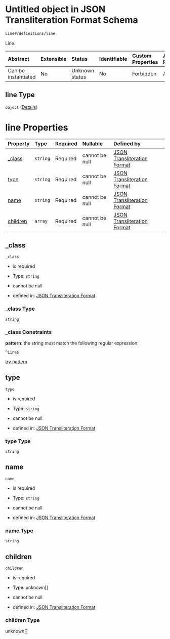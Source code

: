 # Untitled object in JSON Transliteration Format Schema

```txt
Line#/definitions/line
```

Line.

| Abstract            | Extensible | Status         | Identifiable | Custom Properties | Additional Properties | Access Restrictions | Defined In                                                            |
| :------------------ | :--------- | :------------- | :----------- | :---------------- | :-------------------- | :------------------ | :-------------------------------------------------------------------- |
| Can be instantiated | No         | Unknown status | No           | Forbidden         | Allowed               | none                | [JTF.schema.json\*](../../out/JTF.schema.json "open original schema") |

## line Type

`object` ([Details](jtf-definitions-line.md))

# line Properties

| Property              | Type     | Required | Nullable       | Defined by                                                                                                              |
| :-------------------- | :------- | :------- | :------------- | :---------------------------------------------------------------------------------------------------------------------- |
| [\_class](#_class)    | `string` | Required | cannot be null | [JSON Transliteration Format](jtf-definitions-line-properties-_class.md "Line#/definitions/line/properties/_class")     |
| [type](#type)         | `string` | Required | cannot be null | [JSON Transliteration Format](jtf-definitions-line-properties-type.md "Line#/definitions/line/properties/type")         |
| [name](#name)         | `string` | Required | cannot be null | [JSON Transliteration Format](jtf-definitions-line-properties-name.md "Line#/definitions/line/properties/name")         |
| [children](#children) | `array`  | Required | cannot be null | [JSON Transliteration Format](jtf-definitions-line-properties-children.md "Line#/definitions/line/properties/children") |

## \_class



`_class`

*   is required

*   Type: `string`

*   cannot be null

*   defined in: [JSON Transliteration Format](jtf-definitions-line-properties-_class.md "Line#/definitions/line/properties/_class")

### \_class Type

`string`

### \_class Constraints

**pattern**: the string must match the following regular expression:&#x20;

```regexp
^Line$
```

[try pattern](https://regexr.com/?expression=%5ELine%24 "try regular expression with regexr.com")

## type



`type`

*   is required

*   Type: `string`

*   cannot be null

*   defined in: [JSON Transliteration Format](jtf-definitions-line-properties-type.md "Line#/definitions/line/properties/type")

### type Type

`string`

## name



`name`

*   is required

*   Type: `string`

*   cannot be null

*   defined in: [JSON Transliteration Format](jtf-definitions-line-properties-name.md "Line#/definitions/line/properties/name")

### name Type

`string`

## children



`children`

*   is required

*   Type: unknown\[]

*   cannot be null

*   defined in: [JSON Transliteration Format](jtf-definitions-line-properties-children.md "Line#/definitions/line/properties/children")

### children Type

unknown\[]

